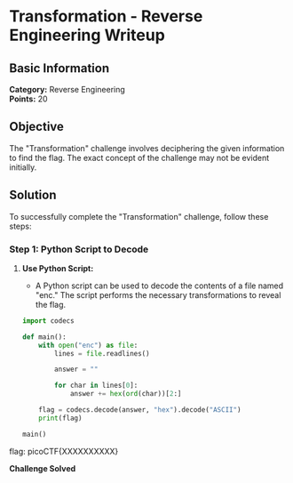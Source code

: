 # Transformation - Reverse Engineering Writeup

## Basic Information
**Category:** Reverse Engineering   
**Points:** 20  

## Objective

The "Transformation" challenge involves deciphering the given information to find the flag. The exact concept of the challenge may not be evident initially.

## Solution

To successfully complete the "Transformation" challenge, follow these steps:

### Step 1: Python Script to Decode

1. **Use Python Script:**
   - A Python script can be used to decode the contents of a file named "enc." The script performs the necessary transformations to reveal the flag.

   ```python
   import codecs

   def main():
       with open("enc") as file: 
           lines = file.readlines()

           answer = ""

           for char in lines[0]:
               answer += hex(ord(char))[2:]

       flag = codecs.decode(answer, "hex").decode("ASCII")  
       print(flag)

   main()
   ```  

flag: picoCTF{XXXXXXXXXX}  

**Challenge Solved**  
